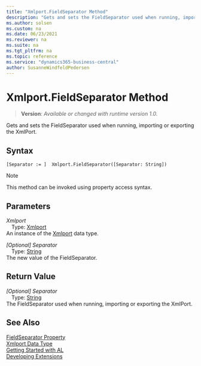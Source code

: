 ```yaml
---
title: "Xmlport.FieldSeparator Method"
description: "Gets and sets the FieldSeparator used when running, importing or exporting the XmlPort."
ms.author: solsen
ms.custom: na
ms.date: 06/23/2021
ms.reviewer: na
ms.suite: na
ms.tgt_pltfrm: na
ms.topic: reference
ms.service: "dynamics365-business-central"
author: SusanneWindfeldPedersen
---
```

[//]: # (START>DO_NOT_EDIT)
[//]: # (IMPORTANT:Do not edit any of the content between here and the END>DO_NOT_EDIT.)
[//]: # (Any modifications should be made in the .xml files in the ModernDev repo.)
# Xmlport.FieldSeparator Method
> **Version**: _Available or changed with runtime version 1.0._

Gets and sets the FieldSeparator used when running, importing or exporting the XmlPort.


## Syntax
```AL
[Separator := ]  Xmlport.FieldSeparator([Separator: String])
```
> [!NOTE]
> This method can be invoked using property access syntax.
## Parameters
*Xmlport*  
&emsp;Type: [Xmlport](xmlport-data-type.md)  
An instance of the [Xmlport](xmlport-data-type.md) data type.  

*[Optional] Separator*  
&emsp;Type: [String](../string/string-data-type.md)  
The new value of the FieldSeparator.  


## Return Value
*[Optional] Separator*  
&emsp;Type: [String](../string/string-data-type.md)  
The FieldSeparator used when running, importing or exporting the XmlPort.


[//]: # (IMPORTANT: END>DO_NOT_EDIT)
## See Also
[FieldSeparator Property](../../properties/devenv-fieldseparator-property.md)  
[Xmlport Data Type](xmlport-data-type.md)  
[Getting Started with AL](../../devenv-get-started.md)  
[Developing Extensions](../../devenv-dev-overview.md)